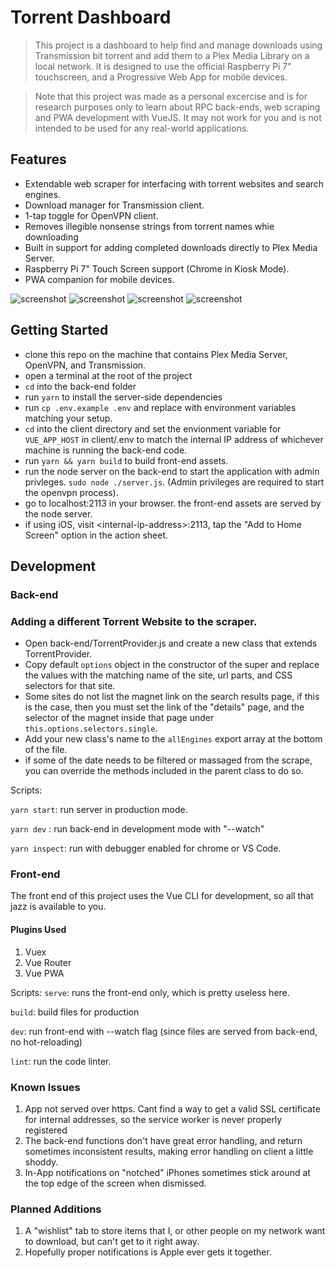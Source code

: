 # Torrent Dashboard
>This project is a dashboard to help find and manage downloads using Transmission bit torrent and add them to a Plex Media Library on a local network. It is designed to use the official Raspberry Pi 7" touchscreen, and a Progressive Web App for mobile devices.

>Note that this project was made as a personal excercise and is for research purposes only to learn about RPC back-ends, web scraping and PWA development with VueJS. It may not work for you and is not intended to be used for any real-world applications.

## Features
- Extendable web scraper for interfacing with torrent websites and search engines.
- Download manager for Transmission client.
- 1-tap toggle for OpenVPN client.
- Removes illegible nonsense strings from torrent names whie downloading
- Built in support for adding completed downloads directly to Plex Media Server.
- Raspberry Pi 7" Touch Screen support (Chrome in Kiosk Mode).
- PWA companion for mobile devices.

![screenshot](https://github.com/8bit-echo/Torrent-Dashboard/raw/master/screenshot-rpi-dashboard.png "screenshot")
![screenshot](https://github.com/8bit-echo/Torrent-Dashboard/raw/master/screenshot-search.png "screenshot")
![screenshot](https://github.com/8bit-echo/Torrent-Dashboard/raw/master/screenshot-modal.png "screenshot")
![screenshot](https://github.com/8bit-echo/Torrent-Dashboard/raw/master/screenshot-dashboard-iphone.png "screenshot")


## Getting Started
 - clone this repo on the machine that contains Plex Media Server, OpenVPN, and Transmission.
 - open a terminal at the root of the project
 - `cd` into the back-end folder
 - run `yarn` to install the server-side dependencies
 - run `cp .env.example .env` and replace with environment variables matching your setup.
 - `cd` into the client directory and set the envionment variable for `VUE_APP_HOST` in client/.env to match the internal IP address of whichever machine is running the back-end code.
 - run `yarn && yarn build` to build front-end assets.
 - run the node server on the back-end to start the application with admin privleges. `sudo node ./server.js`. (Admin privileges are required to start the openvpn process).
 - go to localhost:2113 in your browser. the front-end assets are served by the node server.
 - if using iOS, visit \<internal-ip-address\>:2113, tap the "Add to Home Screen" option in the action sheet.



## Development


### Back-end

### Adding a different Torrent Website to the scraper.
 - Open back-end/TorrentProvider.js and create a new class that extends TorrentProvider.
 - Copy default `options` object in the constructor of the super and replace the values with the matching name of the site, url parts, and CSS selectors for that site.
 - Some sites do not list the magnet link on the search results page, if this is the case, then you must set the link of the "details" page, and the selector of the magnet inside that page under `this.options.selectors.single`. 
 - Add your new class's name to the `allEngines` export array at the bottom of the file.
 - if some of the date needs to be filtered or massaged from the scrape, you can override the methods included in the parent class to do so.


  Scripts: 

  `yarn start`: run server in production mode.

  `yarn dev` : run back-end in development mode with "--watch"

  `yarn inspect`:  run with debugger enabled for chrome or VS Code.

### Front-end
  The front end of this project uses the Vue CLI for development, so all that jazz is available to you.
  #### Plugins Used
  1. Vuex
  1. Vue Router
  1. Vue PWA

  Scripts:
  `serve`: runs the front-end only, which is pretty useless here.

  `build`: build files for production

  `dev`: run front-end with --watch flag (since files are served from back-end, no hot-reloading)

  `lint`: run the code linter.
    

### Known Issues
1. App not served over https. Cant find a way to get a valid SSL certificate for internal addresses, so the service worker is never properly registered
1. The back-end functions don't have great error handling, and return sometimes inconsistent results, making error handling on client a little shoddy.
1. In-App notifications on "notched" iPhones sometimes stick around at the top edge of the screen when dismissed.

### Planned Additions
1. A "wishlist" tab to store items that I, or other people on my network want to download, but can't get to it right away. 
1. Hopefully proper notifications is Apple ever gets it together.
